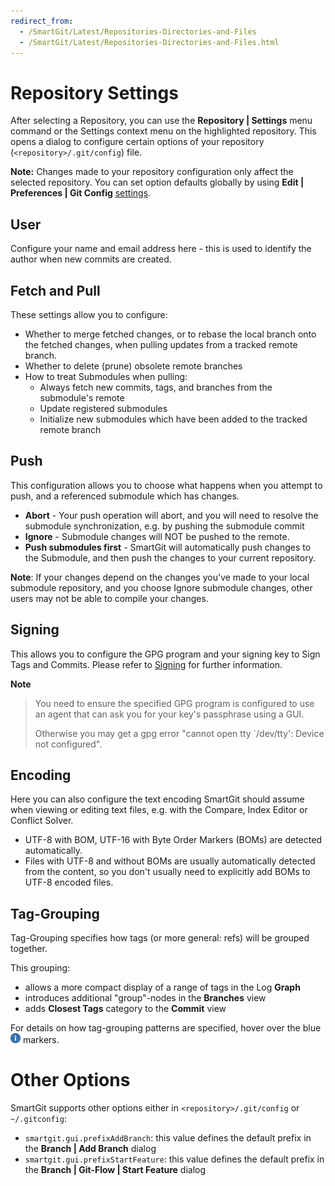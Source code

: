 ```yaml
---
redirect_from:
  - /SmartGit/Latest/Repositories-Directories-and-Files
  - /SmartGit/Latest/Repositories-Directories-and-Files.html
---
```

# Repository Settings

After selecting a Repository, you can use the **Repository \| Settings** menu command or the Settings context menu on the highlighted repository.
This opens a dialog to configure certain options of your repository (`<repository>/.git/config`) file.

**Note:** Changes made to your repository configuration only affect the selected repository. 
You can set option defaults globally by using **Edit \| Preferences \| Git Config** [settings](../Preferences/Commands.md#git-config).

## User

Configure your name and email address here - this is used to identify the author when new commits are created.

## Fetch and Pull

These settings allow you to configure:
- Whether to merge fetched changes, or to rebase the local branch onto the fetched changes, when pulling updates from a tracked remote branch.
- Whether to delete (prune) obsolete remote branches
- How to treat Submodules when pulling:
  - Always fetch new commits, tags, and branches from the submodule's remote
  - Update registered submodules
  - Initialize new submodules which have been added to the tracked remote branch

## Push

This configuration allows you to choose what happens when you attempt to push, and a referenced submodule which has changes.
- **Abort** - Your push operation will abort, and you will need to resolve the submodule synchronization, e.g. by pushing the submodule commit
- **Ignore** - Submodule changes will NOT be pushed to the remote.
- **Push submodules first** - SmartGit will automatically push changes to the Submodule, and then push the changes to your current repository.

**Note**: If your changes depend on the changes you've made to your local submodule repository, and you choose Ignore submodule changes, other users may not be able to compile your changes.

## Signing

This allows you to configure the GPG program and your signing key to Sign Tags and Commits.
Please refer to [Signing](../../HowTos/Sign-Tags-and-Commits.md) for further information.

**Note**
> You need to ensure the specified GPG program is configured to use an agent that can ask you for your key's passphrase using a GUI.
> 
> Otherwise you may get a gpg error "cannot open tty \`/dev/tty': Device not configured".

## Encoding

Here you can also configure the text encoding SmartGit should assume when viewing or editing text files, e.g. with the Compare, Index Editor or Conflict Solver.

- UTF-8 with BOM, UTF-16 with Byte Order Markers (BOMs) are detected automatically.
- Files with UTF-8 and without BOMs are usually automatically detected from the content, so you don't usually need to explicitly add BOMs to UTF-8 encoded files.

## Tag-Grouping

Tag-Grouping specifies how tags (or more general: refs) will be grouped together.

This grouping:

-   allows a more compact display of a range of tags in the Log **Graph**
-   introduces additional "group"-nodes in the **Branches** view
-   adds **Closest Tags** category to the **Commit** view

For details on how tag-grouping patterns are specified, hover over the blue ![](../../images/icons/emoticons/information.png) markers.

# Other Options

SmartGit supports other options either in `<repository>/.git/config` or `~/.gitconfig`:

- `smartgit.gui.prefixAddBranch`: this value defines the default prefix in the **Branch \| Add Branch** dialog
- `smartgit.gui.prefixStartFeature`: this value defines the default prefix in the **Branch \| Git-Flow \| Start Feature** dialog
